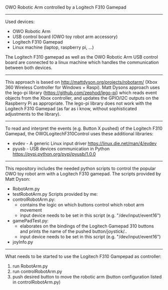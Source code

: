 OWO Robotic Arm controlled by a Logitech F310 Gamepad
_________________________________________________________________________________________________________________________________
Used devices:
 - OWO Robotic Arm
 - USB control board (OWO toy robot arm accessory)
 - Logitech F310 Gamepad
 - Linux machine (laptop, raspberry pi, ...)

The Logitech F310 gamepad as well as the OWO Robotic Arm USB control board are connected to a linux machine which handles the communication between both devices.
_________________________________________________________________________________________________________________________________

This approach is based on http://mattdyson.org/projects/robotarm/ (Xbox 360 Wireless Controller for Windows + Raspi).
Matt Dysons approach uses the lego-pi library (https://github.com/zephod/lego-pi) which reads event objects from the Xbox controller, and updates the GPIO/I2C outputs on the Raspberry Pi as appropriate. 
The lego-pi library does not work with the Logitech F310 Gamepad (as far as i know, without sophisticated adjustments to the library).
_________________________________________________________________________________________________________________________________

To read and interpret the events (e.g. Button X pushed) of the Logitech F310 Gamepad, the OWOLogitechF310Control uses these additional libraries:
- evdev - A generic Linux input driver https://linux.die.net/man/4/evdev
- pyusb - USB devices communication in Python https://pypi.python.org/pypi/pyusb/1.0.0
_________________________________________________________________________________________________________________________________

This repository includes the needed python scripts to control the popular OWO toy robot arm with a Logitech F310 gamepad.
The scripts provided by Matt Dyson:
  - RobotArm.py
  - testRobotArm.py
Scripts provided by me:
  - controlRobotArm.py:
    - contains the logic on which buttons control which robot arm movement
    - input device needs to be set in this script (e.g. "/dev/input/event16")
  - gamePadTest.py:
    - elaborates on the bindings of the Logitech Gamepad 310 buttons and prints the name of the pushed button/joystick/..
    - input device needs to be set in this script (e.g. "/dev/input/event16")
  - joyInfo.py
  _________________________________________________________________________________________________________________________________

 What needs to be started to use the Logitech F310 Gampepad as controller:
  1. run RobotArm.py
  2. run controlRobotArm.py
  3. push desired button to move the robotic arm (button configuration listed in controlRobotArm.py)

